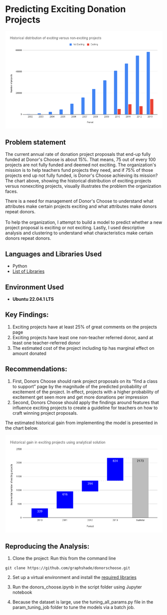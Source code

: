 # Predicting Exciting Donation Projects

![](https://github.com/graphshade/donorschoose/blob/main/results/Historical%20distribution%20of%20exciting%20versus%20non-exciting%20projects.png)

<h2>Problem statement</h2>
The current annual rate of donation project proposals that end-up fully funded at Donor's Choose is about 15%. That means, 75 out of every 100 projects are not fully funded and deemed not exciting. The organization's mission is to help teachers fund projects they need, and if 75% of those projects end up not fully funded, is Donor's Choose achieving its mission? The chart above, showing the historical distribution of exciting projects versus nonexciting projects, visually illustrates the problem the organization faces. 

There is a need for management of Donor's Choose to understand what attributes make certain projects exciting and what attributes make donors repeat donors. 
<br></br>
To help the organization, I attempt to build a model to predict whether a new project proposal is exciting or not exciting. Lastly, I used descriptive analysis and clustering to understand what characteristics make certain donors repeat donors.

<h2>Languages and Libraries Used</h2>

- Python
- [List of Libraries](https://github.com/graphshade/donorschoose/blob/main/requirements.txt)

<h2>Environment Used </h2>

- <b>Ubuntu 22.04.1 LTS</b>


<h2>Key Findings:</h2>

1. Exciting projects have at least 25% of great comments on the projects page
2. Exciting projects have least one non-teacher referred donor, aand at least one teacher-referred donor
3. The estimated cost of the project including tip has marginal effect on amount donated


<h2>Recommendations:</h2>

1. First, Donors Choose should rank project proposals on its “find a class to support” page by the magnitude of the predicted probability of excitement of the project. In effect,  projects with a higher probability of excitement get seen more and get more donations per impression
2. Second, Donors Choose should apply the findings around features that influence exciting projects to create a guideline for teachers on how to craft winning project proposals. 

The estimated historical gain from implementing the model is presented in the chart below.

![](https://github.com/graphshade/donorschoose/blob/main/results/Historical%20gain%20in%20exciting%20projects%20if%20analytical%20solution%20is%20operationalized.png)


<h2>Reproducing the Analysis:</h2>

<p align="left">
 
1. Clone the project: Run this from the command line
 
 ```commandline
 git clone https://github.com/graphshade/donorschoose.git
 ```
 
2. Set up a virtual environment and install the [required libraries](https://github.com/graphshade/donorschoose/blob/main/requirements.txt)

3. Run the donors_choose.ipynb in the script folder using Jupyter notebook
 
4. Because the dataset is large, use the tuning_all_params.py file in the param_tuning_job folder to tune the models via a batch job.
